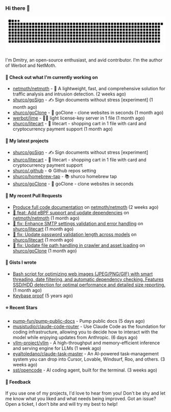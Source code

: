 ### Hi there 👋

![](https://github.com/shurco/shurco/raw/output/github-contribution-grid-snake.svg)

I'm Dmitry, an open-source enthusiast, and avid contributor. I'm the author of Werbot and NetMoth. 

#### 👷 Check out what I'm currently working on

- [netmoth/netmoth](https://github.com/netmoth/netmoth) - 🚀 A lightweight, fast, and comprehensive solution for traffic analysis and intrusion detection. (2 weeks ago)
- [shurco/goSign](https://github.com/shurco/goSign) - ✍️ Sign documents without stress [experiment] (1 month ago)
- [shurco/goClone](https://github.com/shurco/goClone) - 🌱 goClone - clone websites in seconds (1 month ago)
- [werbot/lime](https://github.com/werbot/lime) - 🍋‍🟩 light license-key server in 1 file (1 month ago)
- [shurco/litecart](https://github.com/shurco/litecart) - 🛒 litecart - shopping cart in 1 file with card and cryptocurrency payment support (1 month ago)

#### 🌱 My latest projects

- [shurco/goSign](https://github.com/shurco/goSign) - ✍️ Sign documents without stress [experiment]
- [shurco/litecart](https://github.com/shurco/litecart) - 🛒 litecart - shopping cart in 1 file with card and cryptocurrency payment support
- [shurco/.github](https://github.com/shurco/.github) - ⚙️ Github repos setting
- [shurco/homebrew-tap](https://github.com/shurco/homebrew-tap) - 📚 shurco homebrew tap
- [shurco/goClone](https://github.com/shurco/goClone) - 🌱 goClone - clone websites in seconds

#### 🔨 My recent Pull Requests

- [Produce full code documentation](https://github.com/netmoth/netmoth/pull/108) on [netmoth/netmoth](https://github.com/netmoth/netmoth) (2 weeks ago)
- [🔧 feat: Add eBPF support and update dependencies](https://github.com/netmoth/netmoth/pull/105) on [netmoth/netmoth](https://github.com/netmoth/netmoth) (1 month ago)
- [🔧 fix: Enhance SMTP settings validation and error handling](https://github.com/shurco/litecart/pull/221) on [shurco/litecart](https://github.com/shurco/litecart) (1 month ago)
- [🔧 fix: Update password validation length across models](https://github.com/shurco/litecart/pull/220) on [shurco/litecart](https://github.com/shurco/litecart) (1 month ago)
- [🔧 fix: Update file path handling in crawler and asset loading](https://github.com/shurco/goClone/pull/33) on [shurco/goClone](https://github.com/shurco/goClone) (1 month ago)

#### 📓 Gists I wrote

- [Bash script for optimizing web images (JPEG/PNG/GIF) with smart threading, date filtering, and automatic dependency checking. Features SSD/HDD detection for optimal performance and detailed size reporting.](https://gist.github.com/84bb2012c2d4b0feddea089ba03efebd) (1 month ago)
- [Keybase proof](https://gist.github.com/959752bb9b046d792e71ca185f48d641) (5 years ago)

#### ⭐ Recent Stars

- [pump-fun/pump-public-docs](https://github.com/pump-fun/pump-public-docs) - Pump public docs (5 days ago)
- [musistudio/claude-code-router](https://github.com/musistudio/claude-code-router) - Use Claude Code as the foundation for coding infrastructure, allowing you to decide how to interact with the model while enjoying updates from Anthropic. (6 days ago)
- [vllm-project/vllm](https://github.com/vllm-project/vllm) - A high-throughput and memory-efficient inference and serving engine for LLMs (1 week ago)
- [eyaltoledano/claude-task-master](https://github.com/eyaltoledano/claude-task-master) - An AI-powered task-management system you can drop into Cursor, Lovable, Windsurf, Roo, and others. (3 weeks ago)
- [sst/opencode](https://github.com/sst/opencode) - AI coding agent, built for the terminal. (3 weeks ago)

#### 💬 Feedback

If you use one of my projects, I'd love to hear from you! Don't be shy and let me know what you liked
and what needs being improved. Got an issue? Open a ticket, I don't bite and will try my best to help!

